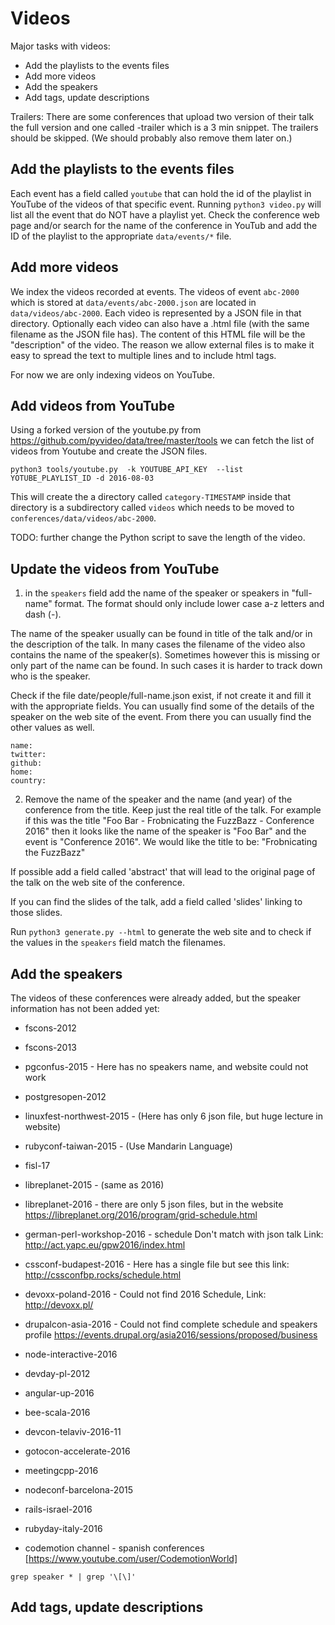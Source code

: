 Videos
=========

Major tasks with videos:
* Add the playlists to the events files
* Add more videos
* Add the speakers
* Add tags, update descriptions

Trailers: There are some conferences that upload two version of their talk the full version and
one called -trailer which is a 3 min snippet. The trailers should be skipped.
(We should probably also remove them later on.)



Add the playlists to the events files
------------------------------------
Each event has a field called `youtube` that can hold the id of the playlist in YouTube of the videos of that specific event.
Running `python3 video.py` will list all the event that do NOT have a playlist yet.
Check the conference web page and/or search for the name of the conference in YouTub and add the ID of
the playlist to the appropriate `data/events/*` file.

Add more videos
-----------------

We index the videos recorded at events. The videos of event `abc-2000` which is stored at `data/events/abc-2000.json`
are located in `data/videos/abc-2000`. Each video is represented by a JSON file in that directory. Optionally
each video can also have a .html file (with the same filename as the JSON file has). The content of this HTML file
will be the "description" of the video. The reason we allow external files is to make it easy to spread the
text to multiple lines and to include html tags.

For now we are only indexing videos on YouTube.

Add videos from YouTube
------------------------


Using a forked version of the youtube.py from https://github.com/pyvideo/data/tree/master/tools we can fetch the list of videos from Youtube and create the JSON files.

```python3 tools/youtube.py  -k YOUTUBE_API_KEY  --list YOTUBE_PLAYLIST_ID -d 2016-08-03```

This will create the a directory called ```category-TIMESTAMP``` inside that directory is a subdirectory
called `videos` which needs to be moved to  `conferences/data/videos/abc-2000`.

TODO: further change the Python script to save the length of the video.

Update the videos from YouTube
------------------------------

1) in the `speakers` field add the name of the speaker or speakers in "full-name" format.
The format should only include lower case a-z letters and dash (-).

The name of the speaker usually can be found in title of the talk and/or in the description of the talk.
In many cases the filename of the video also contains the name of the speaker(s). Sometimes however this is
missing or only part of the name can be found. In such cases it is harder to track down who is the speaker.

Check if the file date/people/full-name.json exist, if not create it and fill it with the appropriate fields.
You can usually find some of the details of the speaker on the web site of the event. From there you can usually
find the other values as well.

```
name:
twitter:
github:
home:
country:
```

2) Remove the name of the speaker and the name (and year) of the conference from the title. Keep just the real title of the talk.
For example if this was the title "Foo Bar - Frobnicating the FuzzBazz - Conference 2016" then it looks like the name
of the speaker is "Foo Bar" and the event is "Conference 2016". We would like the title to be:
"Frobnicating the FuzzBazz"

If possible add a field called 'abstract' that will lead to the original page of the talk on the web site of the conference.

If you can find the slides of the talk, add a field called 'slides' linking to those slides.


Run `python3 generate.py --html` to generate the web site and to check if the values in the `speakers` field match the filenames.




Add the speakers
------------------
The videos of these conferences were already added, but the speaker information
has not been added yet:

* fscons-2012
* fscons-2013
* pgconfus-2015 - Here has no speakers name, and website could not work
* postgresopen-2012
* linuxfest-northwest-2015 - (Here has only 6 json file, but huge lecture in website)
* rubyconf-taiwan-2015 - (Use Mandarin Language)
* fisl-17
* libreplanet-2015 - (same as 2016)
* libreplanet-2016 - there are only 5 json files, but in the website https://libreplanet.org/2016/program/grid-schedule.html
* german-perl-workshop-2016 - schedule Don't match with json talk Link: http://act.yapc.eu/gpw2016/index.html
* cssconf-budapest-2016 - Here has a single file but see this link: http://cssconfbp.rocks/schedule.html
* devoxx-poland-2016  - Could not find 2016 Schedule, Link: http://devoxx.pl/
* drupalcon-asia-2016 - Could not find complete schedule and speakers profile https://events.drupal.org/asia2016/sessions/proposed/business
* node-interactive-2016

* devday-pl-2012
* angular-up-2016
* bee-scala-2016
* devcon-telaviv-2016-11
* gotocon-accelerate-2016
* meetingcpp-2016
* nodeconf-barcelona-2015
* rails-israel-2016
* rubyday-italy-2016
* codemotion channel - spanish conferences [https://www.youtube.com/user/CodemotionWorld]

``` grep speaker * | grep '\[\]' ```

Add tags, update descriptions
-----------------------------

